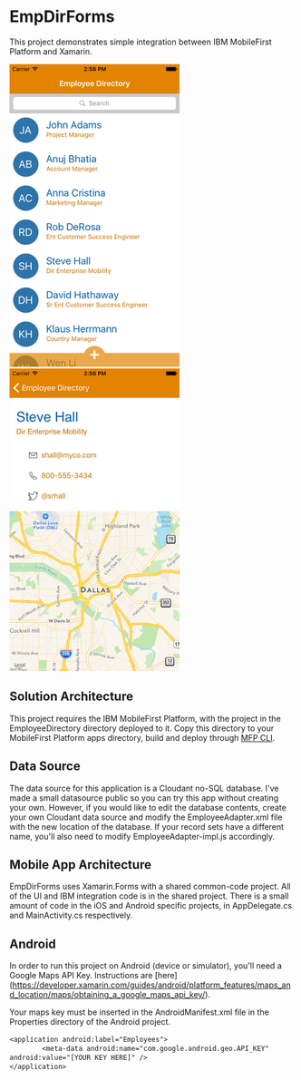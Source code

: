 # EmpDirForms

This project demonstrates simple integration between IBM MobileFirst Platform and Xamarin.

![Screen Images](https://github.com/srhallx/EmpDirForms/blob/master/EmployeeScreen1.png "Employee List")
![Screen Images](https://github.com/srhallx/EmpDirForms/blob/master/EmployeeScreen2.png "Employee Detail")

## Solution Architecture
This project requires the IBM MobileFirst Platform, with the project in the EmployeeDirectory directory deployed to it. Copy this directory to your MobileFirst Platform apps directory, build and deploy through [MFP CLI](https://developer.ibm.com/mobilefirstplatform/documentation/getting-started-7-0/advanced-client-side-development/using-cli-create-build-manage-project-artifacts/#export).

## Data Source
The data source for this application is a Cloudant no-SQL database.  I've made a small datasource public so you can try this app without creating your own. However, if you would like to edit the database contents, create your own Cloudant data source and modify the EmployeeAdapter.xml file with the new location of the database.  If your record sets have a different name, you'll also need to modify EmployeeAdapter-impl.js accordingly.

## Mobile App Architecture
EmpDirForms uses Xamarin.Forms with a shared common-code project.  All of the UI and IBM integration code is in the shared project.  There is a small amount of code in the iOS and Android specific projects, in AppDelegate.cs and MainActivity.cs respectively.

## Android

In order to run this project on Android (device or simulator), you'll need a Google Maps API Key.  Instructions are [here] (https://developer.xamarin.com/guides/android/platform_features/maps_and_location/maps/obtaining_a_google_maps_api_key/).

Your maps key must be inserted in the AndroidManifest.xml file in the Properties directory of the Android project.

```
<application android:label="Employees">
		<meta-data android:name="com.google.android.geo.API_KEY" android:value="[YOUR KEY HERE]" />
</application>
```
